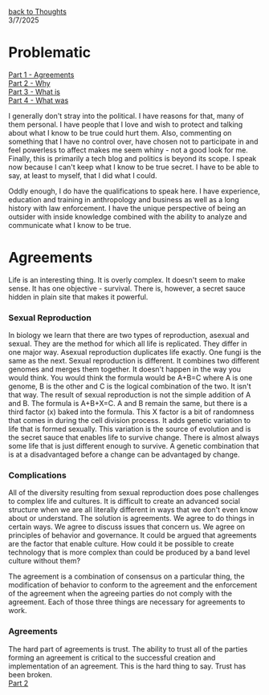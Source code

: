 [back to Thoughts](https://github.com/Marking-Time/Thoughts/tree/main)  
3/7/2025  
# Problematic
[Part 1 - Agreements](https://github.com/Marking-Time/Thoughts/blob/main/agreements.md)   
[Part 2 - Why](https://github.com/Marking-Time/Thoughts/blob/main/why.md)   
[Part 3 - What is](https://github.com/Marking-Time/Thoughts/blob/main/what_is.md)  
[Part 4 - What was](https://github.com/Marking-Time/Thoughts/blob/main/was.md)    

I generally don't stray into the political. I have reasons for that, many of them personal. I have people that I love and wish to protect and talking about what I know to be true could hurt them. Also, commenting on something that I have no control over, have chosen not to participate in and feel powerless to affect makes me seem whiny - not a good look for me. Finally, this is primarily a tech blog and politics is beyond its scope. I speak now because I can't keep what I know to be true secret. I have to be able to say, at least to myself, that I did what I could.   

Oddly enough, I do have the qualifications to speak here. I have experience, education and training in anthropology and business as well as a long history with law enforcement.  I have the unique perspective of being an outsider with inside knowledge combined with the ability to analyze and communicate what I know to be true.  

# Agreements 

Life is an interesting thing. It is overly complex. It doesn't seem to make sense. It has one objective - survival. There is, however,  a secret sauce hidden in plain site that makes it powerful.  

### Sexual Reproduction  
In biology we learn that there are two types of reproduction, asexual and sexual.  They are the method for which all life is replicated. They differ in one major way.  Asexual reproduction duplicates life exactly.  One fungi is the same as the next. Sexual reproduction is different.  It combines two different genomes and merges them together.  It doesn't happen in the way you would think.  You would think the formula would be A+B=C where A is one genome, B is the other and C is the logical combination of the two. It isn't that way. The result of sexual reproduction is not the simple addition of A and B.  The formula is A+B+X=C. A and B remain the same, but there is a third factor (x) baked into the formula. This X factor is a bit of randomness that comes in during the cell division process. It adds genetic variation to life that is formed sexually. This variation is the source of evolution and is the secret sauce that enables life to survive change.  There is almost always some life that is just different enough to survive. A genetic combination that is at a disadvantaged before a change can be advantaged by change.

### Complications 
All of the diversity resulting from sexual reproduction does pose challenges to complex life and cultures. It is difficult to create an advanced social structure when we are all literally different in ways that we don't even know about or understand.  The solution is agreements.  We agree to do things in certain ways.  We agree to discuss issues that concern us.  We agree on principles of behavior and governance. It could be argued that agreements are the factor that enable culture.  How could it be possible to create technology that is more complex than could be produced by a band level culture without them?

The agreement is a combination of consensus on a particular thing, the modification of behavior to conform to the agreement and the enforcement of the agreement when the agreeing parties do not comply with the agreement.  Each of those three things are necessary for agreements to work.  

### Agreements

The hard part of agreements is trust.  The ability to trust all of the parties forming an agreement is critical to the successful creation and implementation of an agreement. This is the hard thing to say.  Trust has been broken.  
[Part 2](https://github.com/Marking-Time/Thoughts/blob/main/why.md)